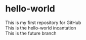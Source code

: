 # hello-world
This is my first repository for GitHub \
This is the hello-world incantation \
This is the future branch
